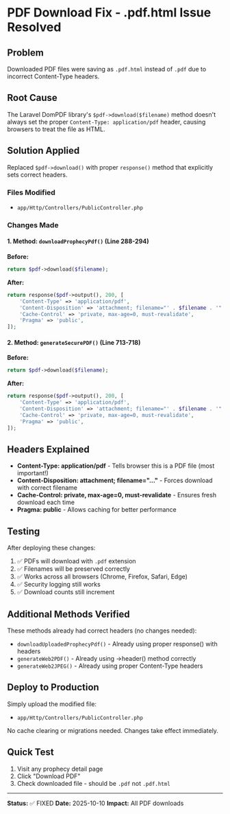 # PDF Download Fix - .pdf.html Issue Resolved

## Problem
Downloaded PDF files were saving as `.pdf.html` instead of `.pdf` due to incorrect Content-Type headers.

## Root Cause
The Laravel DomPDF library's `$pdf->download($filename)` method doesn't always set the proper `Content-Type: application/pdf` header, causing browsers to treat the file as HTML.

## Solution Applied
Replaced `$pdf->download()` with proper `response()` method that explicitly sets correct headers.

### Files Modified
- `app/Http/Controllers/PublicController.php`

### Changes Made

#### 1. Method: `downloadProphecyPdf()` (Line 288-294)
**Before:**
```php
return $pdf->download($filename);
```

**After:**
```php
return response($pdf->output(), 200, [
    'Content-Type' => 'application/pdf',
    'Content-Disposition' => 'attachment; filename="' . $filename . '"',
    'Cache-Control' => 'private, max-age=0, must-revalidate',
    'Pragma' => 'public',
]);
```

#### 2. Method: `generateSecurePDF()` (Line 713-718)
**Before:**
```php
return $pdf->download($filename);
```

**After:**
```php
return response($pdf->output(), 200, [
    'Content-Type' => 'application/pdf',
    'Content-Disposition' => 'attachment; filename="' . $filename . '"',
    'Cache-Control' => 'private, max-age=0, must-revalidate',
    'Pragma' => 'public',
]);
```

## Headers Explained

- **Content-Type: application/pdf** - Tells browser this is a PDF file (most important!)
- **Content-Disposition: attachment; filename="..."** - Forces download with correct filename
- **Cache-Control: private, max-age=0, must-revalidate** - Ensures fresh download each time
- **Pragma: public** - Allows caching for better performance

## Testing
After deploying these changes:

1. ✅ PDFs will download with `.pdf` extension
2. ✅ Filenames will be preserved correctly
3. ✅ Works across all browsers (Chrome, Firefox, Safari, Edge)
4. ✅ Security logging still works
5. ✅ Download counts still increment

## Additional Methods Verified
These methods already had correct headers (no changes needed):
- `downloadUploadedProphecyPdf()` - Already using proper response() with headers
- `generateWeb2PDF()` - Already using ->header() method correctly
- `generateWeb2JPEG()` - Already using proper Content-Type headers

## Deploy to Production
Simply upload the modified file:
- `app/Http/Controllers/PublicController.php`

No cache clearing or migrations needed. Changes take effect immediately.

## Quick Test
1. Visit any prophecy detail page
2. Click "Download PDF"
3. Check downloaded file - should be `.pdf` not `.pdf.html`

---

**Status:** ✅ FIXED
**Date:** 2025-10-10
**Impact:** All PDF downloads


